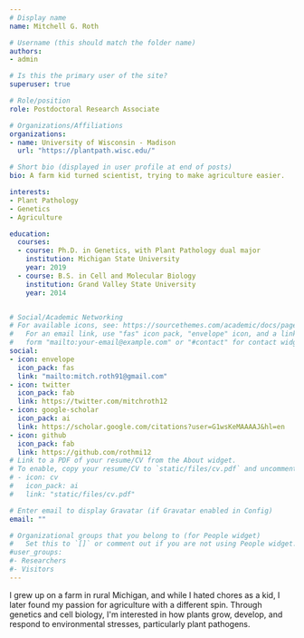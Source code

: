 ```yaml
---
# Display name
name: Mitchell G. Roth

# Username (this should match the folder name)
authors:
- admin

# Is this the primary user of the site?
superuser: true

# Role/position
role: Postdoctoral Research Associate

# Organizations/Affiliations
organizations:
- name: University of Wisconsin - Madison
  url: "https://plantpath.wisc.edu/"

# Short bio (displayed in user profile at end of posts)
bio: A farm kid turned scientist, trying to make agriculture easier.

interests:
- Plant Pathology
- Genetics
- Agriculture

education:
  courses:
  - course: Ph.D. in Genetics, with Plant Pathology dual major
    institution: Michigan State University
    year: 2019
  - course: B.S. in Cell and Molecular Biology
    institution: Grand Valley State University
    year: 2014


# Social/Academic Networking
# For available icons, see: https://sourcethemes.com/academic/docs/page-builder/#icons
#   For an email link, use "fas" icon pack, "envelope" icon, and a link in the
#   form "mailto:your-email@example.com" or "#contact" for contact widget.
social:
- icon: envelope
  icon_pack: fas
  link: "mailto:mitch.roth91@gmail.com"
- icon: twitter
  icon_pack: fab
  link: https://twitter.com/mitchroth12
- icon: google-scholar
  icon_pack: ai
  link: https://scholar.google.com/citations?user=G1wsKeMAAAAJ&hl=en
- icon: github
  icon_pack: fab
  link: https://github.com/rothmi12
# Link to a PDF of your resume/CV from the About widget.
# To enable, copy your resume/CV to `static/files/cv.pdf` and uncomment the lines below.
# - icon: cv
#   icon_pack: ai
#   link: "static/files/cv.pdf"

# Enter email to display Gravatar (if Gravatar enabled in Config)
email: ""

# Organizational groups that you belong to (for People widget)
#   Set this to `[]` or comment out if you are not using People widget.
#user_groups:
#- Researchers
#- Visitors
---
```


I grew up on a farm in rural Michigan, and while I hated chores as a kid, I later found my passion for agriculture with a different spin. Through genetics and cell biology, I'm interested in how plants grow, develop, and respond to environmental stresses, particularly plant pathogens. 
